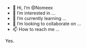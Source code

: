 - 👋 Hi, I’m @Nomeex
- 👀 I’m interested in ...
- 🌱 I’m currently learning ...
- 💞️ I’m looking to collaborate on ...
- 📫 How to reach me ...

<!---
Nomeex/Nomeex is a ✨ special ✨ repository because its `README.md` (this file) appears on your GitHub profile.
You can click the Preview link to take a look at your changes.
--->
 Yes. 
